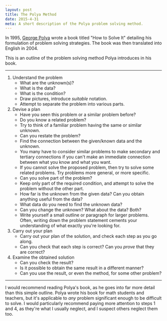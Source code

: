 ```yaml
---
layout: post
title: The Polya Method
date: 2015-4-31
meta: A short description of the Polya problem solving method.
---
```


In 1995, [George Polya](https://en.wikipedia.org/wiki/George_Pólya) wrote a book titled "How to Solve It" detailing his formulation of problem solving strategies. The book was then translated into English in 2004.

This is an outline of the problem solving method Polya introduces in his book.

---

1. Understand the problem
    * What are the unknown(s)?
    * What is the data?
    * What is the condition?
    * Draw pictures, introduce *suitable* notation.
    * Attempt to separate the problem into various parts.
2. Devise a plan
    * Have you seen this problem or a similar problem before?
    * Do you know a related problem?
    * Try to think of a familiar problem having the same or similar unknown.
    * Can you restate the problem?
    * Find the connection between the given/known data and the unknown.
    * You many have to consider similar problems to make secondary and tertiary connections if you can't make an immediate connection between what you know and what you want.
    * If you cannot solve the proposed problem, then try to solve some related problems. Try problems more general, or more specific.
    * Can you solve part of the problem?
    * Keep only part of the required condition, and attempt to solve the problem without the other part.
    * How far is the unknown from the given data? Can you obtain anything useful from the data?
    * What data do you need to find the unknown data?
    * Can you change the unknown? What about the data? Both?
    * Write yourself a small outline or paragraph for larger problems. Often, writing down the problem statement cements your understanding of what exactly you're looking for.
3. Carry out your plan
    * Carry out your plan of the solution, and check each step as you go along.
    * Can you check that each step is correct? Can you *prove* that they are correct?
4. Examine the obtained solution
    * Can you check the result?
    * Is it possible to obtain the same result in a different manner?
    * Can you use the result, or even the method, for some other problem?

---

I would recommend reading Polya's book, as he goes into far more detail than this simple outline. Polya wrote his book for math students and teachers, but it's applicable to *any* problem significant enough to be difficult to solve. I would particularly recommend paying more attention to steps 1 and 4, as they're what I usually neglect, and I suspect others neglect them too.
